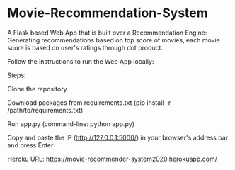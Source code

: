 # Movie-Recommendation-System

A Flask based Web App that is built over a Recommendation Engine: Generating recommendations based on top score of movies, each movie score is based on user's ratings through dot product.

Follow the instructions to run the Web App locally:

Steps:

Clone the repository

Download packages from requirements.txt (pip install -r /path/to/requirements.txt)

Run app.py (command-line: python app.py)

Copy and paste the IP (http://127.0.0.1:5000/) in your browser's address bar and press Enter

Heroku URL: https://movie-recommender-system2020.herokuapp.com/
